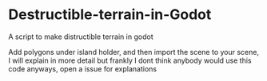 # Destructible-terrain-in-Godot
A script to make distructible terrain in godot

Add polygons under island holder, and then import the scene to your scene, I will explain in more detail but frankly I dont think anybody would use this code anyways, open a issue for explanations
